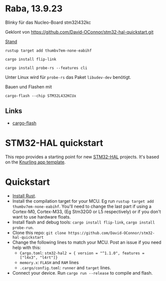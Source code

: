 # Raba, 13.9.23

Blinky für das Nucleo-Board stm32l432kc

Geklont von https://github.com/David-OConnor/stm32-hal-quickstart.git

[Stand](https://github.com/David-OConnor/stm32-hal-quickstart/commit/a068fe210a3db365b4c168b6960f1a21c933168d)

```
rustup target add thumbv7em-none-eabihf

cargo install flip-link

cargo install probe-rs --features cli
```

Unter Linux wird für `probe-rs` das Paket `libudev-dev` benötigt.

Bauen und Flashen mit

```
cargo-flash --chip STM32L432KCUx
```

## Links

* [cargo-flash](https://probe.rs/docs/tools/cargo-flash/)

# STM32-HAL quickstart

This repo provides a starting point for new [STM32-HAL](https://github.com/David-OConnor/stm32-hal)
projects. It's based on the [Knurling app template](https://github.com/knurling-rs/app-template).

# Quickstart
- [Install Rust](https://www.rust-lang.org/tools/install).
- Install the compilation target for your MCU. Eg run `rustup target add thumbv7em-none-eabihf`. You'll need to change the last part if using a Cortex-M0, Cortex-M33, (Eg Stm32G0 or L5 respectively) or if you don't want to use hardware floats.
- Install flash and debug tools: `cargo install flip-link`, `cargo install probe-run`.
- Clone this repo: `git clone https://github.com/David-OConnor/stm32-hal-quickstart`
- Change the following lines to match your MCU. Post an issue if you need help with this:
  - `Cargo.toml`: `stm32-hal2 = { version = "^1.1.0", features = ["l4x3", "l4rt"]}`
  - `memory.x`: `FLASH` and `RAM` lines
  - `.cargo/config.toml`: `runner` and `target` lines.
- Connect your device. Run `cargo run --release` to compile and flash.
